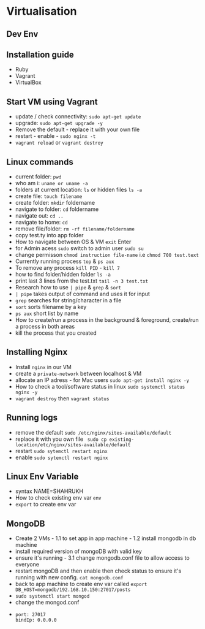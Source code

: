 # Virtualisation

## Dev Env

## Installation guide

- Ruby
- Vagrant
- VirtualBox

## Start VM using Vagrant

- update / check connectivity: `sudo apt-get update`
- upgrade: `sudo apt-get upgrade -y`
- Remove the default - replace it with your own file
- restart - enable - `sudo nginx -t`
- `vagrant reload` or `vagrant destroy`

## Linux commands

- current folder: `pwd`
- who am i: `uname or uname -a`
- folders at current location: `ls` or hidden files `ls -a`
- create file: `touch filename`
- create folder: `mkdir` foldername
- navigate to folder: `cd` foldername
- navigate out: `cd ..`
- navigate to home: `cd`
- remove file/folder: `rm -rf filename/foldername`
- copy test.ty into app folder
- How to navigate between OS & VM `exit` Enter
- for Admin acess `sudo` switch to admin user `sudo su`
- change permisson `chmod instruction file-name` i.e `chmod 700 test.text`
- Currently running process `top` & `ps aux`
- To remove any process `kill PID` - `kill 7`
- how to find folder/hidden folder `ls -a`
- print last 3 lines from the test.txt `tail -n 3 test.txt`
- Research how to use `| pipe` & `grep` & `sort`
- `| pipe` takes output of command and uses it for input
- `grep` searches for string/character in a file
- `sort` sorts filename by a key
- `ps aux` short list by name
- How to create/run a process in the background & foreground, create/run a process in both areas
- kill the process that you created

## Installing Nginx

- Install `nginx` in our VM
- create a `private-network` between localhost & VM
- allocate an IP adress - for Mac users
  `sudo apt-get install nginx -y`
- How to check a tool/software status in linux
  `sudo systemctl status nginx -y`
- `vagrant destroy` then `vagrant status`

## Running logs

- remove the default `sudo /etc/nginx/sites-available/default`
- replace it with you own file ` sudo cp existing-location/etc/nginx/sites-available/default`
- restart `sudo sytemctl restart nginx`
- enable `sudo sytemctl restart nginx`

## Linux Env Variable

- syntax NAME=SHAHRUKH
- How to check existing env var `env`
- `export` to create env var

## MongoDB

- Create 2 VMs - 1.1 to set app in app machine - 1.2 install mongodb in db machine
- install required version of mongoDB with valid key
- ensure it's running - 3.1 change mongodb.conf file to allow access to everyone
- restart mongoDB and then enable then check status to ensure it's running with new config. `cat mongodb.conf`
- back to app machine to create env var called `export DB_HOST=mongodb/192.168.10.150:27017/posts`
- `sudo systemctl start mongod`
- change the mongod.conf
- ```net:
  port: 27017
  bindIp: 0.0.0.0
  ```
